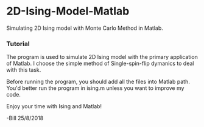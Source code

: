 # 2D-Ising-Model-Matlab
Simulating 2D Ising model with Monte Carlo Method in Matlab.

### Tutorial ###
The program is used to simulate 2D Ising model with the primary application of Matlab. I choose the simple method of Single-spin-flip dymanics to deal with this task. 

Before running the program, you should add all the files into Matlab path. You'd better run the program in ising.m unless you want to improve my code.

Enjoy your time with Ising and Matlab!

-Bill 25/8/2018
